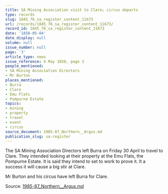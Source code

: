 ```yaml
---
title: SA Mining Association visit to Clare; circus departs
type: records
slug: 1845_76_sa_register_content_11673
url: /records/1845_76_sa_register_content_11673/
record_id: 1845_76_sa_register_content_11673
date: '1858-05-04'
date_display: null
volume: null
issue_number: null
page: '3'
article_type: news
issue_reference: 4 May 1858, page 3
people_mentioned:
- SA Mining Association Directors
- Mr Burton
places_mentioned:
- Burra
- Clare
- Emu Flats
- Pompurne Estate
topics:
- mining
- property
- travel
- event
- circus
source_document: 1985-87_Northern__Argus.md
publication_slug: sa-register
---
```


The SA Mining Association Directors left Burra on Friday 30 April to travel to Clare.  They intended looking at their property at the Emu Flats, the Pompurne Estate.  It is said they intend to set to work to prove it.  It a success it will cause a big stir at Clare.

Mr Burton and his circus have left Burra for Clare.

Source: [1985-87_Northern__Argus.md](/downloads/markdown/1985-87_Northern__Argus.md)
